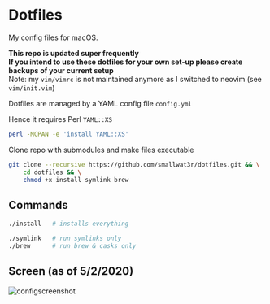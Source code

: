 # Dotfiles  

My config files for macOS.  

**This repo is updated super frequently**  
**If you intend to use these dotfiles for your own set-up please create backups of your current setup**  
Note: my `vim/vimrc` is not maintained anymore as I switched to neovim (see `vim/init.vim`)  

Dotfiles are managed by a YAML config file `config.yml`  

Hence it requires Perl `YAML::XS` 
```sh
perl -MCPAN -e 'install YAML::XS'
```

Clone repo with submodules and make files executable  
```sh
git clone --recursive https://github.com/smallwat3r/dotfiles.git && \
    cd dotfiles && \
    chmod +x install symlink brew
```

## Commands
```sh
./install   # installs everything

./symlink   # run symlinks only
./brew      # run brew & casks only
```

## Screen (as of 5/2/2020)

![configscreenshot](https://i.imgur.com/E7dpB6c.png)

